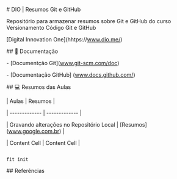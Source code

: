 

\# DIO | Resumos Git e GitHub



Repositório para armazenar resumos sobre Git e GitHub do curso Versionamento Código Git e GitHub

\[Digital Innovation One](hhtps://www.dio.me/)



\## 📄 Documentação

\- \[Documentção Git](www.git-scm.com/doc)

\- \[Documentação GitHub] (www.docs.github.com/)



\## 💻 Resumos das Aulas



| Aulas  | Resumos |

| ------------- | ------------- |

| Gravando alterações no Repositório Local  | \[Resumos] (www.google.com.br)  |

| Content Cell  | Content Cell  |





```

fit init 

```



\## Referências

